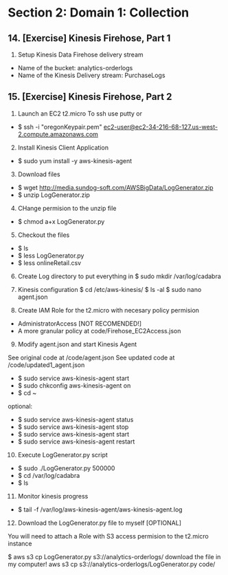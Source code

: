 # Section 2: Domain 1: Collection

## 14. [Exercise] Kinesis Firehose, Part 1

1. Setup Kinesis Data Firehose delivery stream
- Name of the bucket: analytics-orderlogs
- Name of the Kinesis Delivery stream: PurchaseLogs

## 15. [Exercise] Kinesis Firehose, Part 2

1. Launch an EC2 t2.micro
To ssh use putty or 
- $ ssh -i "oregonKeypair.pem" ec2-user@ec2-34-216-68-127.us-west-2.compute.amazonaws.com

2. Install Kinesis Client Application
- $ sudo yum install -y aws-kinesis-agent

3. Download files
- $ wget http://media.sundog-soft.com/AWSBigData/LogGenerator.zip
- $ unzip LogGenerator.zip

4. CHange permision to the unzip file
- $ chmod a+x LogGenerator.py

5. Checkout the files
- $ ls
- $ less LogGenerator.py
- $ less onlineRetail.csv

6. Create Log directory to put everything in
$ sudo mkdir /var/log/cadabra

7. Kinesis configuration
$ cd /etc/aws-kinesis/
$ ls -al
$ sudo nano agent.json

8. Create IAM Role for the t2.micro with necesary policy permision

- AdministratorAccess [NOT RECOMENDED!]
- A more granular policy at code/Firehose_EC2Access.json



9. Modify agent.json  and start Kinesis Agent

See original code at /code/agent.json
See updated code at /code/updated1_agent.json

- $ sudo service aws-kinesis-agent start
- $ sudo chkconfig  aws-kinesis-agent on
- $ cd ~

optional:
- $ sudo service aws-kinesis-agent status
- $ sudo service aws-kinesis-agent stop
- $ sudo service aws-kinesis-agent start
- $ sudo service aws-kinesis-agent restart

10. Execute LogGenerator.py script

- $ sudo ./LogGenerator.py 500000
- $ cd /var/log/cadabra
- $ ls

11. Monitor kinesis progress
- $ tail -f /var/log/aws-kinesis-agent/aws-kinesis-agent.log



12. Download the LogGenerator.py file to myself [OPTIONAL]

You will need to attach a Role with S3 access permision to the t2.micro instance

$ aws s3 cp LogGenerator.py s3://analytics-orderlogs/
download the file in my computer!
aws s3 cp s3://analytics-orderlogs/LogGenerator.py code/


